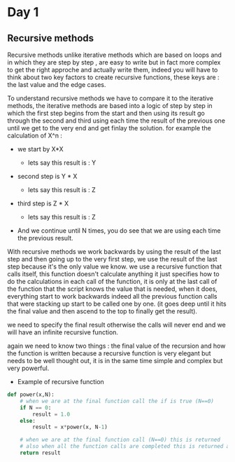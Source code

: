 # Day 1
## Recursive methods
Recursive methods unlike iterative methods which are based on loops and in which they are step by step , are easy to write but in fact more complex to get the right approche and actually write them, indeed you will have to think about two key factors to create recursive functions, these keys are : the last value and the edge cases.

To understand recursive methods we have to compare it to the iterative methods, the iterative methods are based into a logic of step by step in which the first step begins from the start and then using its result go through the second and third using each time the result of the previous one until we get to the very end and get finlay the solution.
for example the calculation of X^n :
- we start by X*X 
  - lets say this result is : Y
- second step is Y * X  
  - lets say this result is : Z
- third step is Z * X
  - lets say this result is : Z

- And we continue until N times, you do see that we are using each time the previous result.

With recursive methods we work backwards by using the result of the last step and then going up to the very first step, we use the result of the last step because it's the only value we know.
we use a recursive function that calls itself, this function doesn't calculate anything it just specifies how to do the calculations in each call of the function, it is only at the last call of the function that the script knows the value that is needed, when it does, everything start to work backwards indeed all the previous function calls that were stacking up start to be called one by one. (it goes deep until it hits the final value and then ascend to the top to finally get the result).

we need to specify the final result otherwise the calls will never end and we will have an infinite recursive function.

again we need to know two things : the final value of the recursion and how the function is written because a recursive function is very elegant but needs to be well thought out, it is in the same time simple and complex but very powerful.

- Example of recursive function

```python
def power(x,N):
    # when we are at the final function call the if is true (N==0)
    if N == 0:
        result = 1.0
    else:
        result = x*power(x, N-1)

    # when we are at the final function call (N==0) this is returned 
    # also when all the function calls are completed this is returned as the final result
    return result

```
